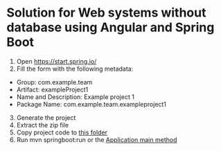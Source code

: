 # Solution for Web systems without database using Angular and Spring Boot

1. Open https://start.spring.io/
2. Fill the form with the following metadata:
 - Group: com.example.team
 - Artifact: exampleProject1
 - Name and Description: Example project 1
 - Package Name: com.example.team.exampleproject1
3. Generate the project
4. Extract the zip file 
5. Copy project code to [this folder](backend)
6. Run mvn springboot:run or the [Application main method](backend/src/main/java/com/example/team/exampleProject1/ExampleProject1Application.java)

